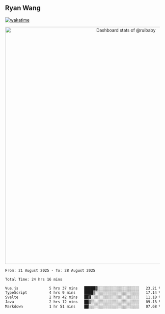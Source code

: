 ## Ryan Wang

[![wakatime](https://wakatime.com/badge/user/6f4ce45f-b03c-4eb3-b701-4b95e0885d94.svg)](https://wakatime.com/@6f4ce45f-b03c-4eb3-b701-4b95e0885d94)

<!-- Copy-paste in your Readme.md file -->

<a href="https://next.ossinsight.io/widgets/official/compose-user-dashboard-stats?user_id=21301288" target="_blank" style="display: block" align="center">
  <picture>
    <source media="(prefers-color-scheme: dark)" srcset="https://next.ossinsight.io/widgets/official/compose-user-dashboard-stats/thumbnail.png?user_id=21301288&image_size=auto&color_scheme=dark" width="771" height="auto">
    <img alt="Dashboard stats of @ruibaby" src="https://next.ossinsight.io/widgets/official/compose-user-dashboard-stats/thumbnail.png?user_id=21301288&image_size=auto&color_scheme=light" width="771" height="auto">
  </picture>
</a>

<!-- Made with [OSS Insight](https://ossinsight.io/) -->


<!--START_SECTION:waka-->

```txt
From: 21 August 2025 - To: 28 August 2025

Total Time: 24 hrs 16 mins

Vue.js              5 hrs 37 mins   █████▓░░░░░░░░░░░░░░░░░░░   23.21 %
TypeScript          4 hrs 9 mins    ████▒░░░░░░░░░░░░░░░░░░░░   17.14 %
Svelte              2 hrs 42 mins   ██▓░░░░░░░░░░░░░░░░░░░░░░   11.18 %
Java                2 hrs 12 mins   ██▒░░░░░░░░░░░░░░░░░░░░░░   09.13 %
Markdown            1 hr 51 mins    ██░░░░░░░░░░░░░░░░░░░░░░░   07.68 %
```

<!--END_SECTION:waka-->
